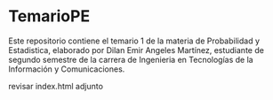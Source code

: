 # TemarioPE

Este repositorio contiene el temario 1 de la materia de Probabilidad y Estadistica, elaborado por Dilan Emir Angeles Martínez, estudiante de segundo semestre de la carrera de Ingenieria en Tecnologías de la Información y Comunicaciones.

revisar index.html adjunto